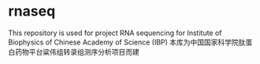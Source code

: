 # rnaseq
This repository is used for project RNA sequencing for Institute of Biophysics of Chinese Academy of Science (IBP) 本库为中国国家科学院肽蛋白药物平台粱伟组转录组测序分析项目而建 
